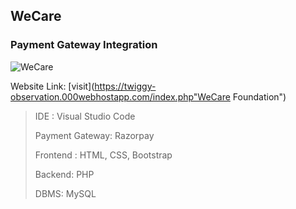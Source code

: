## WeCare
### Payment Gateway Integration

![WeCare](https://promissory-heel.000webhostapp.com/img/wecare.png)

Website Link: [visit](https://twiggy-observation.000webhostapp.com/index.php"WeCare Foundation")


> IDE : Visual Studio Code
>
> Payment Gateway: Razorpay
> 
> Frontend : HTML, CSS, Bootstrap
> 
> Backend: PHP
> 
> DBMS: MySQL
